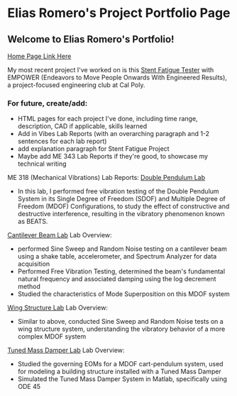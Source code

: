 # Elias Romero's Project Portfolio Page
## Welcome to Elias Romero's Portfolio!

[Home Page Link Here](https://ewromero.github.io/home.html)  

My most recent project I've worked on is this [Stent Fatigue Tester](https://www.cpempower.com/fdps?pgid=lnkl60a5-39d1a603-d68b-4beb-9e68-67054b906b6c) with EMPOWER (Endeavors to Move People Onwards With Engineered Results), a project-focused engineering club at Cal Poly.

### For future, create/add:
- HTML pages for each project I've done, including time range, description, CAD if applicable, skills learned
- Add in Vibes Lab Reports (with an overarching paragraph and 1-2 sentences for each lab report)
- add explanation paragraph for Stent Fatigue Project
- Maybe add ME 343 Lab Reports if they're good, to showcase my technical writing

ME 318 (Mechanical Vibrations) Lab Reports:
[Double Pendulum Lab](https://www.youtube.com/watch?v=ncIsSG78-no)
- In this lab, I performed free vibration testing of the Double Pendulum System in its Single Degree of Freedom (SDOF) and Multiple Degree of Freedom (MDOF) Configurations, to study the effect of constructive and destructive interference, resulting in the vibratory phenomenon known as BEATS. 

[Cantilever Beam Lab](https://www.youtube.com/watch?v=cOnmF88e5kQ)
Lab Overview:
- performed Sine Sweep and Random Noise testing on a cantilever beam using a shake table, accelerometer, and Spectrum Analyzer for data acquisition
- Performed Free Vibration Testing, determined the beam's fundamental natural frequency and associated damping using the log decrement method
- Studied the characteristics of Mode Superposition on this MDOF system

[Wing Structure Lab](https://www.youtube.com/watch?v=cXoxizYDwoM)
Lab Overview:
- Similar to above, conducted Sine Sweep and Random Noise tests on a wing structure system, understanding the vibratory behavior of a more complex MDOF system

[Tuned Mass Damper Lab](https://www.youtube.com/watch?v=YX8oZDUJnY4)
Lab Overview:
- Studied the governing EOMs for a MDOF cart-pendulum system, used for modeling a building structure installed with a Tuned Mass Damper
- Simulated the Tuned Mass Damper System in Matlab, specifically using ODE 45




